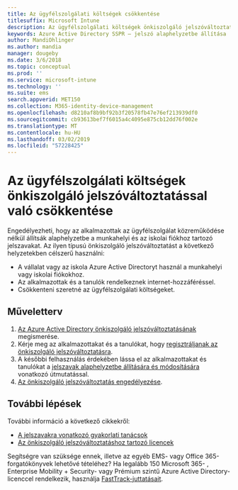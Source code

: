 ```yaml
---
title: Az ügyfélszolgálati költségek csökkentése
titlesuffix: Microsoft Intune
description: Az ügyfélszolgálati költségek önkiszolgáló jelszóváltoztatással való csökkentése
keywords: Azure Active Directory SSPR – jelszó alaphelyzetbe állítása
author: MandiOhlinger
ms.author: mandia
manager: dougeby
ms.date: 3/6/2018
ms.topic: conceptual
ms.prod: ''
ms.service: microsoft-intune
ms.technology: ''
ms.suite: ems
search.appverid: MET150
ms.collection: M365-identity-device-management
ms.openlocfilehash: d8210af8b9bf92b3f20578fb47e76ef213939df0
ms.sourcegitcommit: cb93613bef7f6015a4c4095e875cb12dd76f002e
ms.translationtype: MT
ms.contentlocale: hu-HU
ms.lasthandoff: 03/02/2019
ms.locfileid: "57228425"
---
```

# <a name="reduce-help-desk-costs-with-self-service-password-reset"></a>Az ügyfélszolgálati költségek önkiszolgáló jelszóváltoztatással való csökkentése

Engedélyezheti, hogy az alkalmazottak az ügyfélszolgálat közreműködése nélkül állítsák alaphelyzetbe a munkahelyi és az iskolai fiókhoz tartozó jelszavakat. Az ilyen típusú önkiszolgáló jelszóváltoztatást a következő helyzetekben célszerű használni:
* A vállalat vagy az iskola Azure Active Directoryt használ a munkahelyi vagy iskolai fiókokhoz.
* Az alkalmazottak és a tanulók rendelkeznek internet-hozzáféréssel.
* Csökkenteni szeretné az ügyfélszolgálati költségeket.

## <a name="action-plan"></a>Műveletterv

1. [Az Azure Active Directory önkiszolgáló jelszóváltoztatásának](https://docs.microsoft.com/azure/active-directory/active-directory-passwords-overview) megismerése. 
2. Kérje meg az alkalmazottakat és a tanulókat, hogy [regisztráljanak az önkiszolgáló jelszóváltoztatásra](https://docs.microsoft.com/azure/active-directory/active-directory-passwords-reset-register).
3. A későbbi felhasználás érdekében lássa el az alkalmazottakat és tanulókat a [jelszavak alaphelyzetbe állítására és módosítására](https://docs.microsoft.com/azure/active-directory/active-directory-passwords-update-your-own-password) vonatkozó útmutatással.
4. [Az önkiszolgáló jelszóváltoztatás engedélyezése](https://docs.microsoft.com/azure/active-directory/active-directory-passwords-getting-started).

## <a name="next-steps"></a>További lépések

További információ a következő cikkekről:
* [A jelszavakra vonatkozó gyakorlati tanácsok](https://docs.microsoft.com/azure/active-directory/active-directory-secure-passwords) 
* [Az önkiszolgáló jelszóváltoztatáshoz tartozó licencek](https://docs.microsoft.com/azure/active-directory/active-directory-secure-passwords)

Segítségre van szüksége ennek, illetve az egyéb EMS- vagy Office 365-forgatókönyvek lehetővé tételéhez? Ha legalább 150 Microsoft 365- , Enterprise Mobility + Security- vagy Prémium szintű Azure Active Directory-licenccel rendelkezik, használja [FastTrack-juttatásait](https://docs.microsoft.com/enterprise-mobility-security/solutions/enterprise-mobility-fasttrack-program).
